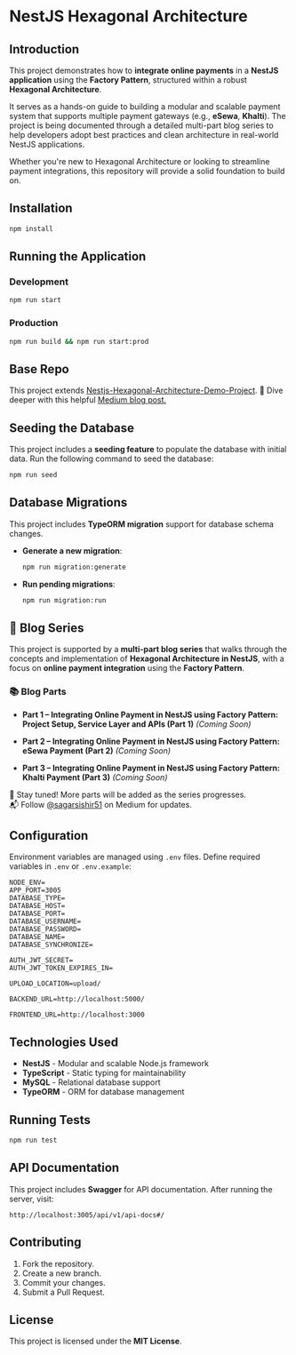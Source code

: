 # NestJS Hexagonal Architecture

## Introduction

This project demonstrates how to **integrate online payments** in a **NestJS application** using the **Factory Pattern**, structured within a robust **Hexagonal Architecture**.

It serves as a hands-on guide to building a modular and scalable payment system that supports multiple payment gateways (e.g., **eSewa**, **Khalti**). The project is being documented through a detailed multi-part blog series to help developers adopt best practices and clean architecture in real-world NestJS applications.

Whether you're new to Hexagonal Architecture or looking to streamline payment integrations, this repository will provide a solid foundation to build on.

## Installation
```sh
npm install
```

## Running the Application
### Development
```sh
npm run start
```
### Production
```sh
npm run build && npm run start:prod
```

## Base Repo
This project extends [Nestjs-Hexagonal-Architecture-Demo-Project](https://github.com/sagarsishir51/Nestjs-Hexagonal-Architecture-Demo-Project).
📖 Dive deeper with this helpful  [Medium blog post.](https://medium.com/@sagarsishir51/mastering-hexagonal-architecture-in-nestjs-a-practical-guide-ccc10ed155bf)

## Seeding the Database
This project includes a **seeding feature** to populate the database with initial data. Run the following command to seed the database:
```sh
npm run seed
```

## Database Migrations
This project includes **TypeORM migration** support for database schema changes.
- **Generate a new migration**:
  ```sh
  npm run migration:generate
  ```
- **Run pending migrations**:
  ```sh
  npm run migration:run
  ```
## 📝 Blog Series

This project is supported by a **multi-part blog series** that walks through the concepts and implementation of **Hexagonal Architecture in NestJS**, with a focus on **online payment integration** using the **Factory Pattern**.

### 📚 Blog Parts
- **Part 1 – Integrating Online Payment in NestJS using Factory Pattern: Project Setup, Service Layer and APIs (Part 1)** *(Coming Soon)*

- **Part 2 – Integrating Online Payment in NestJS using Factory Pattern: eSewa Payment (Part 2)** *(Coming Soon)*

- **Part 3 – Integrating Online Payment in NestJS using Factory Pattern: Khalti Payment (Part 3)** *(Coming Soon)*

🔔 Stay tuned! More parts will be added as the series progresses.  
📬 Follow [@sagarsishir51](https://medium.com/@sagarsishir51) on Medium for updates.

## Configuration
Environment variables are managed using `.env` files. Define required variables in `.env` or `.env.example`:
```env
NODE_ENV=
APP_PORT=3005
DATABASE_TYPE=
DATABASE_HOST=
DATABASE_PORT=
DATABASE_USERNAME=
DATABASE_PASSWORD=
DATABASE_NAME=
DATABASE_SYNCHRONIZE=

AUTH_JWT_SECRET=
AUTH_JWT_TOKEN_EXPIRES_IN=

UPLOAD_LOCATION=upload/

BACKEND_URL=http://localhost:5000/

FRONTEND_URL=http://localhost:3000
```

## Technologies Used
- **NestJS** - Modular and scalable Node.js framework
- **TypeScript** - Static typing for maintainability
- **MySQL** - Relational database support
- **TypeORM** - ORM for database management

## Running Tests
```sh
npm run test
```

## API Documentation
This project includes **Swagger** for API documentation. After running the server, visit:
```
http://localhost:3005/api/v1/api-docs#/
```

## Contributing
1. Fork the repository.
2. Create a new branch.
3. Commit your changes.
4. Submit a Pull Request.

## License
This project is licensed under the **MIT License**.

